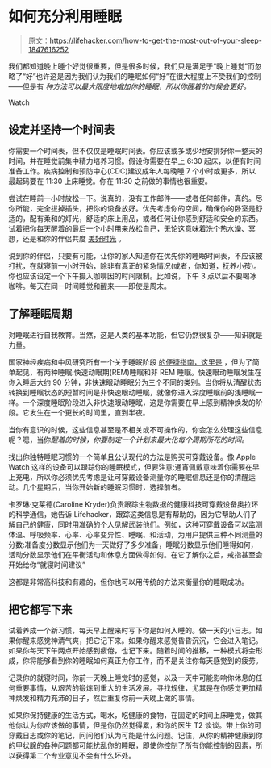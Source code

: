 # 如何充分利用睡眠

> 原文：<https://lifehacker.com/how-to-get-the-most-out-of-your-sleep-1847616252>

我们都知道晚上睡个好觉很重要，但是很多时候，我们只是满足于“晚上睡觉”而忽略了“好”也许这是因为我们认为我们的睡眠如何“好”在很大程度上不受我们的控制——但是有 *种方法可以最大限度地增加你的睡眠，所以你醒着的时候会更好。* 

Watch

## 设定并坚持一个时间表

你需要一个时间表，但不仅仅是睡眠时间表。你应该或多或少地安排好你一整天的时间，并在睡觉前集中精力培养习惯。假设你需要在早上 6:30 起床，以便有时间准备工作。疾病控制和预防中心(CDC)建议成年人每晚睡 7 个小时或更多，所以最起码要在 11:30 上床睡觉。你在 11:30 之前做的事情也很重要。

尝试在睡前一小时放松一下。说真的，没有工作邮件——或者任何邮件，真的。尽你所能，完全拔掉插头，把你的设备放好。优先考虑你的空间，确保你的卧室是舒适的，配有柔和的灯光，舒适的床上用品，或者任何让你感到舒适和安全的东西。试着把你每天醒着的最后一个小时用来放松自己，无论这意味着洗个热水澡、冥想，还是和你的伴侣共度 [美好时光](https://lifehacker.com/how-to-keep-a-relationship-alive-when-you-work-all-the-1847479257) 。

说到你的伴侣，只要有可能，让你的家人知道你在优先你的睡眠时间表，不应该被打扰，在就寝前一小时开始，除非有真正的紧急情况(或者，你知道，抚养小孩)。你也应该设定一个下午摄入咖啡因的时间限制。比如说，下午 3 点以后不要喝冰咖啡。每天在同一时间睡觉和醒来——即使是周末。

## **了解睡眠周期**

对睡眠进行自我教育。当然，这是人类的基本功能，但它仍然很复杂——知识就是力量。

国家神经疾病和中风研究所有一个关于睡眠阶段 [的便捷指南，这里是](https://www.ninds.nih.gov/Disorders/Patient-Caregiver-Education/Understanding-Sleep) ，但为了简单起见，有两种睡眠:快速动眼期(REM)睡眠和非 REM 睡眠。快速眼动睡眠发生在你入睡后大约 90 分钟，非快速眼动睡眠分为三个不同的类别。当你将从清醒状态转换到睡眠状态的短暂时间是非快速眼动睡眠，就像你进入深度睡眠前的浅睡眠一样。一个深度睡眠阶段进入非快速眼动睡眠，这是你需要在早上感到精神焕发的阶段。它发生在一个更长的时间里，直到半夜。

当你有意识的时候，这些信息甚至是不相关或不可操作的，你会怎么处理这些信息呢？嗯，当你*醒着的时候，你要制定一个计划来最大化每个周期所花的时间。*

找出你独特睡眠习惯的一个简单且公认现代的方法是购买可穿戴设备。像 Apple Watch 这样的设备可以跟踪你的睡眠模式，但要注意:通宵佩戴意味着你需要在早上充电，所以你必须优先考虑是让可穿戴设备测量你的睡眠信息还是你的清醒运动。几个星期后，当你开始新的睡眠习惯时，选择前者。

卡罗琳·克莱德(Caroline Kryder)负责跟踪生物数据的健康科技可穿戴设备奥拉环 的科学通信，她告诉 Lifehacker，跟踪这类信息是有帮助的，因为它帮助人们了解自己的健康，同时用准确的个人见解武装他们。例如，这种可穿戴设备可以监测体温、呼吸频率、心率、心率变异性、睡眠、和活动，为用户提供三种不同测量的分数:准备度分数显示他们为一天做好了多少准备，睡眠分数显示他们睡得如何，活动分数显示他们在平衡活动和休息方面做得如何。在它了解你之后，戒指甚至会开始给你“就寝时间建议”

这都是非常高科技和有趣的，但你也可以用传统的方法来衡量你的睡眠成功。

## **把它都写下来**

试着养成一个新习惯，每天早上醒来时写下你是如何入睡的。做一天的小日志。如果你醒来感觉神清气爽，把它记下来。如果你醒来感觉昏昏沉沉，它会进入笔记。如果你每天下午两点开始感到疲倦，也记下来。随着时间的推移，一种模式将会形成，你将能够看到你的睡眠如何真正为你工作，而不是关注你每天感觉到的疲劳。

记录你的就寝时间，你前一天晚上睡觉时的感觉，以及一天中可能影响你休息的任何重要事情，从艰苦的锻炼到重大的生活发展。寻找规律，尤其是在你感觉更加精神焕发和精力充沛的日子，然后重复你前一天晚上做的事情。

如果你保持健康的生活方式，喝水，吃健康的食物，在固定的时间上床睡觉，做其他你认为你应该做的事情，但是你仍然觉得累，和你的医生 T2 谈谈。带上你的可穿戴日志或你的笔记，问问他们认为可能是什么问题。记住，从你的精神健康到你的甲状腺的各种问题都可能扰乱你的睡眠，即使你控制了所有你能控制的因素，所以获得第二个专业意见不会有什么坏处。